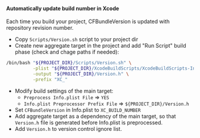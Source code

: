 #### Automatically update build number in Xcode

Each time you build your project, CFBundleVersion is updated with repository revision number.

* Copy `Scripts/Version.sh` script to your project dir
* Create new aggregate target in the project and add "Run Script" build phase (check and chage paths if needed): 
 
```bash  
/bin/bash "${PROJECT_DIR}/Scripts/Version.sh" \
          -plist "${PROJECT_DIR}/XcodeBuildScripts/XcodeBuildScripts-Info.plist" \
          -output "${PROJECT_DIR}/Version.h" \
          -prefix "XC_"
```
* Modify build settings of the main target:  
	* `Preprocess Info.plist File` => `YES`  
	* `Info.plist Preprocessor Prefix File` => `${PROJECT_DIR}/Version.h`
* Set `CFBundleVersion` in Info.plist to `XC_BUILD_NUMBER`
* Add aggregate target as a dependency of the main target, so that `Version.h` file is generated before Info.plist is preprocessed.
* Add `Version.h` to version control ignore list.
